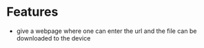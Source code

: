 # Features

- give a webpage where one can enter the url and the file can be downloaded to the device
